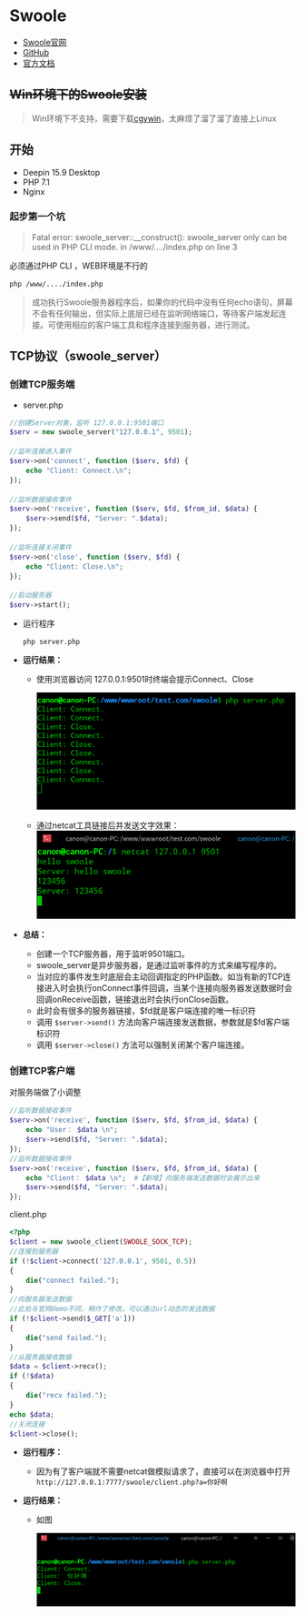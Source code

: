#	Swoole

* [Swoole官网](https://www.swoole.com/)
* [GitHub](https://github.com/swoole/swoole-src)
* [官方文档](https://wiki.swoole.com/)

## ~~Win环境下的Swoole安装~~

> Win环境下不支持，需要下载[cgywin](https://www.cnblogs.com/itsuibi/p/8995137.html)，太麻烦了溜了溜了直接上Linux

## 	开始

- Deepin 15.9 Desktop
- PHP 7.1
- Nginx

### 起步第一个坑

  > Fatal error: swoole_server::__construct(): swoole_server only can be used in PHP CLI mode. in /www/..../index.php on line 3

  必须通过PHP CLI ，WEB环境是不行的

  ```shell
  php /www/..../index.php
  ```

> 成功执行Swoole服务器程序后，如果你的代码中没有任何echo语句，屏幕不会有任何输出，但实际上底层已经在监听网络端口，等待客户端发起连接。可使用相应的客户端工具和程序连接到服务器，进行测试。

## TCP协议（swoole_server）

### 创建TCP服务端

* server.php

```php
//创建Server对象，监听 127.0.0.1:9501端口
$serv = new swoole_server("127.0.0.1", 9501); 

//监听连接进入事件
$serv->on('connect', function ($serv, $fd) {  
    echo "Client: Connect.\n";
});

//监听数据接收事件
$serv->on('receive', function ($serv, $fd, $from_id, $data) {
    $serv->send($fd, "Server: ".$data);
});

//监听连接关闭事件
$serv->on('close', function ($serv, $fd) {
    echo "Client: Close.\n";
});

//启动服务器
$serv->start(); 

```

* 运行程序

  ```shell
  php server.php	
  ```

* **运行结果：**

  * 使用浏览器访问 127.0.0.1:9501时终端会提示Connect、Close

    ![1555503004575](../static/1555503004575.png)

  * 通过netcat工具链接后并发送文字效果：![1555502977334](../static/1555502977334.png)


* **总结：**

  * 创建一个TCP服务器，用于监听9501端口。
  * swoole_server是异步服务器，是通过监听事件的方式来编写程序的。
  * 当对应的事件发生时底层会主动回调指定的PHP函数。如当有新的TCP连接进入时会执行onConnect事件回调，当某个连接向服务器发送数据时会回调onReceive函数，链接退出时会执行onClose函数。
  * 此时会有很多的服务器链接，$fd就是客户端连接的唯一标识符
  * 调用 `$server->send()` 方法向客户端连接发送数据，参数就是$fd客户端标识符
  * 调用 `$server->close()` 方法可以强制关闭某个客户端连接。

     


### 创建TCP客户端

对服务端做了小调整

```php
//监听数据接收事件
$serv->on('receive', function ($serv, $fd, $from_id, $data) {
    echo "User： $data \n";
    $serv->send($fd, "Server: ".$data);
});
//监听数据接收事件
$serv->on('receive', function ($serv, $fd, $from_id, $data) {
    echo "Client： $data \n";  #【新增】向服务端发送数据时会展示出来
    $serv->send($fd, "Server: ".$data);
});
```

   

client.php

```php
<?php
$client = new swoole_client(SWOOLE_SOCK_TCP);
//连接到服务器
if (!$client->connect('127.0.0.1', 9501, 0.5))
{
    die("connect failed.");
}
//向服务器发送数据
//此处与官网demo不同，稍作了修改，可以通过url动态的发送数据
if (!$client->send($_GET['a'])) 
{
    die("send failed.");
}
//从服务器接收数据
$data = $client->recv();
if (!$data)
{
    die("recv failed.");
}
echo $data;
//关闭连接
$client->close();
```

* **运行程序：**

  * 因为有了客户端就不需要netcat做模拟请求了，直接可以在浏览器中打开`http://127.0.0.1:7777/swoole/client.php?a=你好啊`

* **运行结果：**

  * 如图

    ![](../static/20190417205739.png)